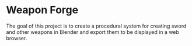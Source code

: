 # Weapon Forge
The goal of this project is to create a procedural system for
creating sword and other weapons in Blender and export them
to be displayed in a web browser.
